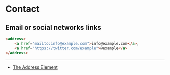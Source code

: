 # Contact

## Email or social networks links

```html
<address>
    <a href="mailto:info@example.com">info@example.com</a>,
    <a href="https://twitter.com/example">@example</a>
</address>
```

---

- [The Address Element](http://html5doctor.com/the-address-element/)
